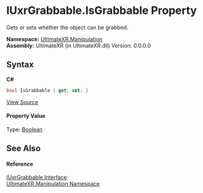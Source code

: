 # IUxrGrabbable.IsGrabbable Property 
 

Gets or sets whether the object can be grabbed.

**Namespace:**&nbsp;<a href="N_UltimateXR_Manipulation">UltimateXR.Manipulation</a><br />**Assembly:**&nbsp;UltimateXR (in UltimateXR.dll) Version: 0.0.0.0

## Syntax

**C#**<br />
``` C#
bool IsGrabbable { get; set; }
```

<a href="UltimateXR/Scripts/Manipulation/IUxrGrabbable.cs" rel="noopener noreferrer" title="View the source code">View Source</a><br />

#### Property Value
Type: <a href="https://docs.microsoft.com/dotnet/api/system.boolean" target="_blank" rel="noopener noreferrer">Boolean</a>

## See Also


#### Reference
<a href="T_UltimateXR_Manipulation_IUxrGrabbable">IUxrGrabbable Interface</a><br /><a href="N_UltimateXR_Manipulation">UltimateXR.Manipulation Namespace</a><br />